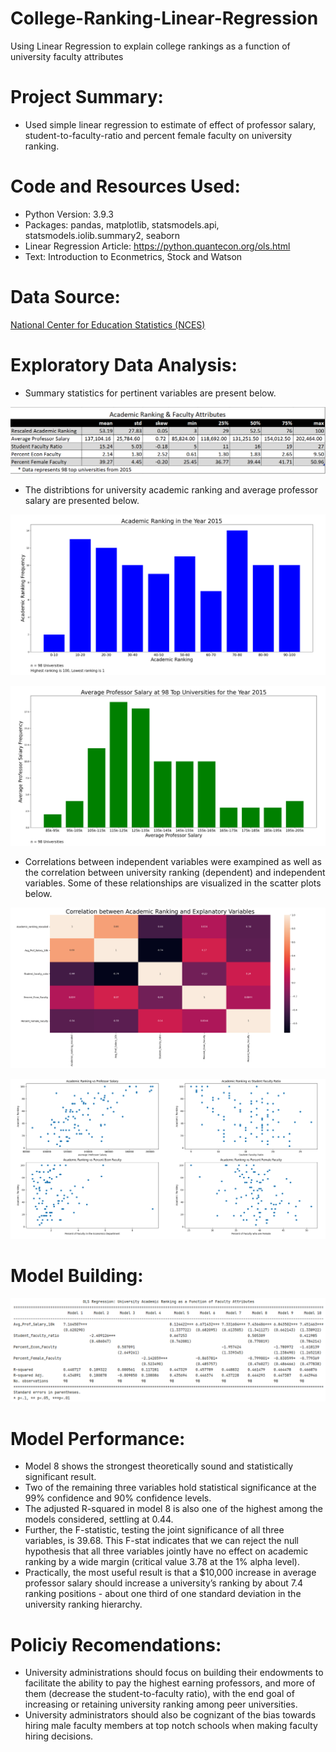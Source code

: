 # College-Ranking-Linear-Regression
Using Linear Regression to explain college rankings as a function of university faculty attributes

# Project Summary:
* Used simple linear regression to estimate of effect of professor salary, student-to-faculty-ratio and percent female faculty on university ranking.

# Code and Resources Used:
* Python Version: 3.9.3
* Packages: pandas, matplotlib, statsmodels.api, statsmodels.iolib.summary2, seaborn
* Linear Regression Article: https://python.quantecon.org/ols.html
* Text: Introduction to Econmetrics, Stock and Watson

# Data Source:
[National Center for Education Statistics (NCES)](https://github.com/ross-walendziak/College-Ranking-Linear-Regression/blob/main/Data%20-%20Gender%20composition%20at%20ranked%20universities.xlsx)

# Exploratory Data Analysis:

* Summary statistics for pertinent variables are present below.

![](https://github.com/ross-walendziak/College-Ranking-Linear-Regression/blob/main/Graphics/Descriptive%20Statistics.png)

* The distribtions for university academic ranking and average professor salary are presented below.

![](https://github.com/ross-walendziak/College-Ranking-Linear-Regression/blob/main/Graphics/Academic%20Ranking%20Histogram.png)

![](https://github.com/ross-walendziak/College-Ranking-Linear-Regression/blob/main/Graphics/Professor%20Salary%20Historgram.png)

* Correlations between independent variables were exampined as well as the correlation between university ranking (dependent) and independent variables.  Some of these relationships are visualized in the scatter plots below.

![](https://github.com/ross-walendziak/College-Ranking-Linear-Regression/blob/main/Graphics/Correlation%20Matrix.png)

![](https://github.com/ross-walendziak/College-Ranking-Linear-Regression/blob/main/Graphics/Scatter%20-%20Academic%20Rank%20vs%20Explanatory%20Variables.png)

# Model Building:

![](https://github.com/ross-walendziak/College-Ranking-Linear-Regression/blob/main/Graphics/Model%20Results.png)

# Model Performance:
* Model 8 shows the strongest theoretically sound and statistically significant result.
* Two of the remaining three variables hold statistical significance at the 99% confidence and 90% confidence levels.  
* The adjusted R-squared in model 8 is also one of the highest among the models considered, settling at 0.44.  
* Further, the F-statistic, testing the joint significance of all three variables, is 39.68.  This F-stat indicates that we can reject the null hypothesis that all       three variables jointly have no effect on academic ranking by a wide margin (critical value 3.78 at the 1% alpha level).
* Practically, the most useful result is that a $10,000 increase in average professor salary should increase a university’s ranking by about 7.4 ranking positions -     about one third of one standard deviation in the university ranking hierarchy.

# Policiy Recomendations:
* University administrations should focus on building their endowments to facilitate the ability to pay the highest earning professors, and more of them (decrease the   student-to-faculty ratio), with the end goal of increasing or retaining university ranking among peer universities.
* University administrators should also be cognizant of the bias towards hiring male faculty members at top notch schools when making faculty hiring decisions.
